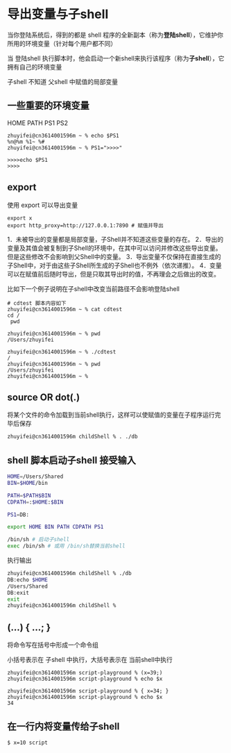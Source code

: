 # 导出变量与子shell

当你登陆系统后，得到的都是 shell 程序的全新副本（称为**登陆shell**），它维护你所用的环境变量（针对每个用户都不同）

当 登陆shell 执行脚本时，他会启动一个新shell来执行该程序（称为**子shell**），它拥有自己的环境变量

子shell 不知道 父shell 中赋值的局部变量



## 一些重要的环境变量

HOME PATH PS1 PS2

```shell
zhuyifei@cn3614001596m ~ % echo $PS1
%n@%m %1~ %# 
zhuyifei@cn3614001596m ~ % PS1=">>>>"

>>>>echo $PS1
>>>>

```





## export

使用 export 可以导出变量

```shell
export x
export http_proxy=http://127.0.0.1:7890 # 赋值并导出
```

1．未被导出的变量都是局部变量，子Shell并不知道这些变量的存在。
2．导出的变量及其值会被复制到子Shell的环境中，在其中可以访问并修改这些导出变量。但是这些修改不会影响到父Shell中的变量。
3．导出变量不仅保持在直接生成的子Shell中，对于由这些子Shell所生成的子Shell也不例外（依次递推）。
4．变量可以在赋值前后随时导出，但是只取其导出时的值，不再理会之后做出的改变。

比如下一个例子说明在子shell中改变当前路径不会影响登陆shell

```shell
# cdtest 脚本内容如下
zhuyifei@cn3614001596m ~ % cat cdtest
cd / 
 pwd

zhuyifei@cn3614001596m ~ % pwd
/Users/zhuyifei

zhuyifei@cn3614001596m ~ % ./cdtest
/
zhuyifei@cn3614001596m ~ % pwd
/Users/zhuyifei
zhuyifei@cn3614001596m ~ % 

```



## source OR dot(.)

将某个文件的命令加载到当前shell执行，这样可以使赋值的变量在子程序运行完毕后保存

```sh
zhuyifei@cn3614001596m childShell % . ./db
```



## shell 脚本启动子shell 接受输入

```sh
HOME=/Users/Shared
BIN=$HOME/bin

PATH=$PATH$BIN
CDPATH=:$HOME:$BIN

PS1=DB:

export HOME BIN PATH CDPATH PS1

/bin/sh # 启动子shell
exec /bin/sh # 或用 /bin/sh替换当前shell
```

执行输出

```sh
zhuyifei@cn3614001596m childShell % ./db
DB:echo $HOME
/Users/Shared
DB:exit
exit
zhuyifei@cn3614001596m childShell % 
```



## (...) { ...; }

将命令写在括号中形成一个命令组

小括号表示在 子shell 中执行，大括号表示在 当前shell中执行

```shell
zhuyifei@cn3614001596m script-playground % (x=39;)
zhuyifei@cn3614001596m script-playground % echo $x

zhuyifei@cn3614001596m script-playground % { x=34; }
zhuyifei@cn3614001596m script-playground % echo $x
34

```



## 在一行内将变量传给子shell

```shell
$ x=10 script
```

